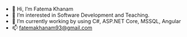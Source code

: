 - 👋 Hi, I’m Fatema Khanam
- 👀 I’m interested in Software Development and Teaching.
- 🌱 I’m currently working by using C#, ASP.NET Core, MSSQL, Angular
- 📫 fatemakhanam93@gmail.com

<!---
fa93/fa93 is a ✨ special ✨ repository because its `README.md` (this file) appears on your GitHub profile.
You can click the Preview link to take a look at your changes.
--->
